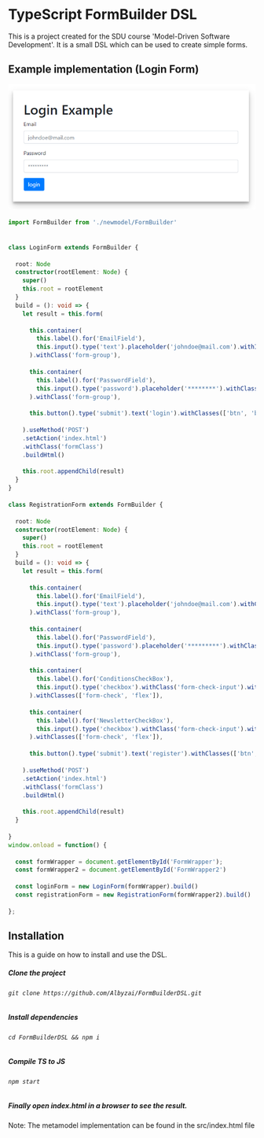 # TypeScript FormBuilder DSL

This is a project created for the SDU course 'Model-Driven Software Development'. It is a small DSL which can be used to create simple forms.

## Example implementation (Login Form)

![Login Form](loginimage.png)

```typescript
import FormBuilder from './newmodel/FormBuilder'


class LoginForm extends FormBuilder {

  root: Node
  constructor(rootElement: Node) {
    super()
    this.root = rootElement
  }
  build = (): void => {
    let result = this.form(

      this.container(
        this.label().for('EmailField'),
        this.input().type('text').placeholder('johndoe@mail.com').withID('EmailField').withClass('form-control')
      ).withClass('form-group'),

      this.container(
        this.label().for('PasswordField'),
        this.input().type('password').placeholder('********').withClass('form-control').withID('PasswordField')
      ).withClass('form-group'),

      this.button().type('submit').text('login').withClasses(['btn', 'btn-primary'])
      
    ).useMethod('POST')
    .setAction('index.html')
    .withClass('formClass')
    .buildHtml()

    this.root.appendChild(result)
  }
}

class RegistrationForm extends FormBuilder {

  root: Node
  constructor(rootElement: Node) {
    super()
    this.root = rootElement
  }
  build = (): void => {
    let result = this.form(
      
      this.container(
        this.label().for('EmailField'),
        this.input().type('text').placeholder('johndoe@mail.com').withClass('form-control').withID('EmailField')
      ).withClass('form-group'),

      this.container(
        this.label().for('PasswordField'),
        this.input().type('password').placeholder('*********').withClass('form-control').withID('PasswordField')
      ).withClass('form-group'),

      this.container(
        this.label().for('ConditionsCheckBox'),
        this.input().type('checkbox').withClass('form-check-input').withID('ConditionsCheckBox')
      ).withClasses(['form-check', 'flex']),

      this.container(
        this.label().for('NewsletterCheckBox'),
        this.input().type('checkbox').withClass('form-check-input').withID('NewsletterCheckBox')
      ).withClasses(['form-check', 'flex']),

      this.button().type('submit').text('register').withClasses(['btn', 'btn-primary'])

    ).useMethod('POST')
    .setAction('index.html')
    .withClass('formClass')
    .buildHtml()

    this.root.appendChild(result)
  }

}
window.onload = function() {

  const formWrapper = document.getElementById('FormWrapper');
  const formWrapper2 = document.getElementById('FormWrapper2')

  const loginForm = new LoginForm(formWrapper).build()
  const registrationForm = new RegistrationForm(formWrapper2).build()
  
};
```

## Installation

This is a guide on how to install and use the DSL.

##### Clone the project

###### `git clone https://github.com/Albyzai/FormBuilderDSL.git`

##### Install dependencies

###### `cd FormBuilderDSL && npm i`

##### Compile TS to JS

###### `npm start`

##### Finally open index.html in a browser to see the result.

Note: The metamodel implementation can be found in the src/index.html file

